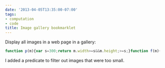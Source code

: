 ```yaml
---
date: '2013-04-05T13:35:00-07:00'
tags:
- computation
- code
title: Image gallery bookmarklet
---
```


Display all images in a web page in a gallery:

```javascript
function p(m){var s=300;return m.width>=s&&m.height;>=s;}function f(m){var s=300;var ow=m.width;var oh=m.height;var nw=Math.min(s,ow);var nh=oh*(nw/ow);if(nh>s){oh=nh;nh=s;nw*=nh/oh;}h+="[![]("+m.src+")]("+m.src+")";}var h="";var c=0;var g=document.images;for(var i=0;i0){var d=document.open();d.write(""+h+"");d.close();}else alert("No images");
```

I added a predicate to filter out images that were too small.
